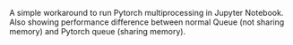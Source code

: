A simple workaround to run Pytorch multiprocessing in Jupyter Notebook. Also showing performance difference between normal Queue (not sharing memory) and Pytorch queue (sharing memory).